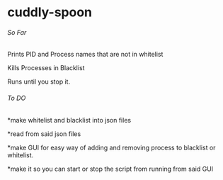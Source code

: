 # cuddly-spoon

######    So Far   #####
Prints PID and Process names that are not in whitelist

Kills Processes in Blacklist

Runs until you stop it.



######    To DO   #####

*make whitelist and blacklist into json files

*read from said json files

*make GUI for easy way of adding and removing process to blacklist or whitelist.

*make it so you can start or stop the script from running from said GUI